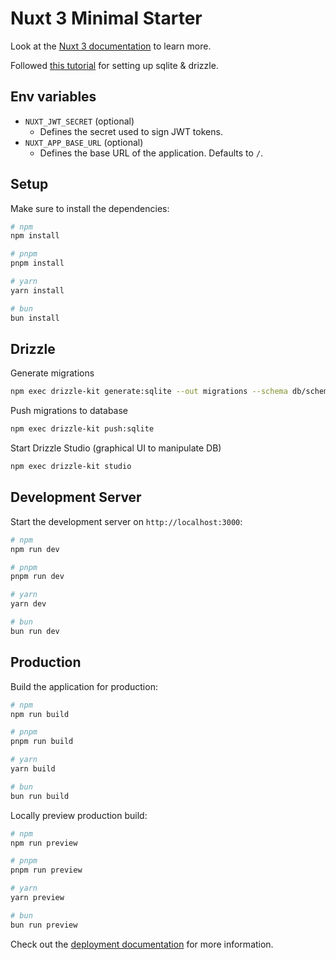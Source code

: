 # Nuxt 3 Minimal Starter

Look at the [Nuxt 3 documentation](https://nuxt.com/docs/getting-started/introduction) to learn more.

Followed [this tutorial](https://dev.to/aaronksaunders/drizzle-orm-sqlite-and-nuxt-js-getting-started-374m) for setting up sqlite & drizzle.

## Env variables

- `NUXT_JWT_SECRET` (optional)
  - Defines the secret used to sign JWT tokens.
- `NUXT_APP_BASE_URL` (optional)
  - Defines the base URL of the application. Defaults to `/`.

## Setup

Make sure to install the dependencies:

```bash
# npm
npm install

# pnpm
pnpm install

# yarn
yarn install

# bun
bun install
```

## Drizzle

Generate migrations

```bash
npm exec drizzle-kit generate:sqlite --out migrations --schema db/schema.ts
```

Push migrations to database

```bash
npm exec drizzle-kit push:sqlite
```

Start Drizzle Studio (graphical UI to manipulate DB)

```bash
npm exec drizzle-kit studio
```

## Development Server

Start the development server on `http://localhost:3000`:

```bash
# npm
npm run dev

# pnpm
pnpm run dev

# yarn
yarn dev

# bun
bun run dev
```

## Production

Build the application for production:

```bash
# npm
npm run build

# pnpm
pnpm run build

# yarn
yarn build

# bun
bun run build
```

Locally preview production build:

```bash
# npm
npm run preview

# pnpm
pnpm run preview

# yarn
yarn preview

# bun
bun run preview
```

Check out the [deployment documentation](https://nuxt.com/docs/getting-started/deployment) for more information.
